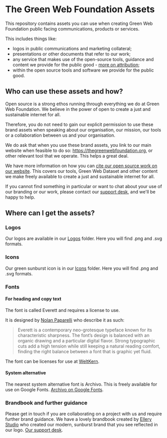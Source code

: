 # The Green Web Foundation Assets

This repository contains assets you can use when creating Green Web Foundation public facing communications, products or services. 

This includes things like:

- logos in public communications and marketing collateral;
- presentations or other documents that refer to our work;
- any service that makes use of the open-source tools, guidance and content we provide for the public good - [more on attribution](https://www.thegreenwebfoundation.org/how-to-cite-our-work/);
- within the open source tools and software we provide for the public good.

## Who can use these assets and how?

Open source is a strong ethos running through everything we do at Green Web Foundation. We believe in the power of open to create a just and sustainable internet for all.

Therefore, you do not need to gain our explicit permission to use these brand assets when speaking about our organisation, our mission, our tools or a collaboration between us and your organisation.

We do ask that when you use these brand assets, you link to our main website when feasible to do so: https://thegreenwebfoundation.org, or other relevant tool that we operate. This helps a great deal.

We have more information on how you can [cite our open source work on our website](https://www.thegreenwebfoundation.org/how-to-cite-our-work/). This covers our tools, Green Web Dataset and other content we make freely available to create a just and sustainable internet for all.

If you cannot find something in particular or want to chat about your use of our branding or our work, please contact our <a href="https://theegreenwebfoundation.org/support-form">support desk</a>, and we'll be happy to help.

## Where can I get the assets?

### Logos

Our logos are available in our [Logos](/Logos) folder. Here you will find .png and .svg formats.

### Icons

Our green sunburst icon is in our [Icons](/Icons) folder. Here you will find .png and .svg formats.


### Fonts

#### For heading and copy text

The font is called Everett and requires a license to use.

It is designed by [Nolan Paparelli](https://www.nolan-paparelli.ch/) who describe it as such:

> Everett is a contemporary neo-grotesque typeface known for its characteristic sharpness. The font’s design is balanced with an organic drawing and a particular digital flavor. Strong typographic cuts add a high tension while still keeping a natural reading comfort, finding the right balance between a font that is graphic yet fluid.

The font can be licenses for use at [WeltKern](https://www.weltkern.com/shop/typefaces).

#### System alternative

The nearest system alternative font is Archivo. This is freely available for use on Google Fonts. [Archivo on Google Fonts](https://fonts.google.com/specimen/Archivo).

### Brandbook and further guidance

Please get in touch if you are collaborating on a project with us and require further brand guidance. We have a lovely brandbook created by [Ellery Studio](https://www.ellerystudio.com/) who created our modern, sunburst brand that you see reflected in our logo. <a href="https://theegreenwebfoundation.org/support-form">Our support desk</a>.